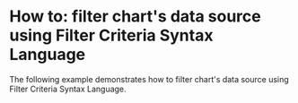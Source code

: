 # How to: filter chart's data source using Filter Criteria Syntax Language


The following example demonstrates how to filter chart's data source using Filter Criteria Syntax Language.

<br/>


